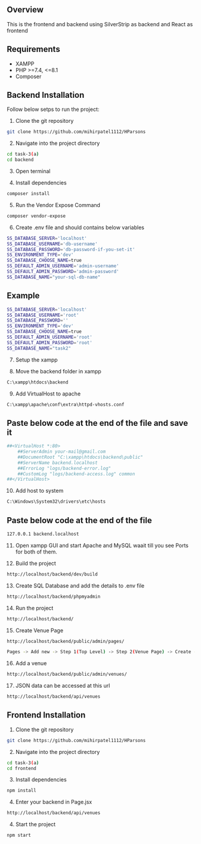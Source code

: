 ## Overview
This is the frontend and backend using SilverStrip as backend and React as frontend

## Requirements
- XAMPP 
- PHP >=7.4, <=8.1 
- Composer

## Backend Installation
Follow below setps to run the project:

1. Clone the git repository
```bash
git clone https://github.com/mihirpatel1112/HParsons
```

2. Navigate into the project directory
```bash
cd task-3(a)
cd backend
```

3. Open terminal

4. Install dependencies
```bash
composer install
```

5. Run the Vendor Expose Command 
```bash
composer vendor-expose
```

6. Create .env file and should contains below variables
```bash
SS_DATABASE_SERVER='localhost'
SS_DATABASE_USERNAME='db-username'
SS_DATABASE_PASSWORD='db-password-if-you-set-it'
SS_ENVIRONMENT_TYPE='dev'
SS_DATABASE_CHOOSE_NAME=true
SS_DEFAULT_ADMIN_USERNAME='admin-username'
SS_DEFAULT_ADMIN_PASSWORD='admin-password'
SS_DATABASE_NAME="your-sql-db-name"
```

## Example
```bash
SS_DATABASE_SERVER='localhost'
SS_DATABASE_USERNAME='root'
SS_DATABASE_PASSWORD=''
SS_ENVIRONMENT_TYPE='dev'
SS_DATABASE_CHOOSE_NAME=true
SS_DEFAULT_ADMIN_USERNAME='root'
SS_DEFAULT_ADMIN_PASSWORD='root'
SS_DATABASE_NAME="task2"
```
     
7. Setup the xampp 

8. Move the backend folder in xampp
```bash
C:\xampp\htdocs\backend
```

9. Add VirtualHost to apache
```bash
C:\xampp\apache\conf\extra\httpd-vhosts.conf
```

## Paste below code at the end of the file and save it

```bash
##<VirtualHost *:80>
    ##ServerAdmin your-mail@gmail.com
    ##DocumentRoot "C:\xampp\htdocs\backend\public"
    ##ServerName backend.localhost
    ##ErrorLog "logs/backend-error.log"
    ##CustomLog "logs/backend-access.log" common
##</VirtualHost>
```

10. Add host to system
```bash
C:\Windows\System32\drivers\etc\hosts
```

## Paste below code at the end of the file
```bash
127.0.0.1 backend.localhost
```

11. Open xampp GUI and start Apache and MySQL waait till you see Ports for both of them.

12. Build the project
```bash
http://localhost/backend/dev/build
```

13. Create SQL Database and add the details to .env file
```bash
http://localhost/backend/phpmyadmin
```

14. Run the project
```bash
http://localhost/backend/
```

15. Create Venue Page
```bash
http://localhost/backend/public/admin/pages/
```
```bash
Pages -> Add new -> Step 1(Top Level) -> Step 2(Venue Page) -> Create -> Page Name(Venue Page) -> Publish
```

16. Add a venue
```bash
http://localhost/backend/public/admin/venues/
```

17. JSON data can be accessed at this url
```bash
http://localhost/backend/api/venues
```


## Frontend Installation

1. Clone the git repository
```bash
git clone https://github.com/mihirpatel1112/HParsons
```

2. Navigate into the project directory
```bash
cd task-3(a)
cd frontend
```

3. Install dependencies
```bash
npm install
```

4. Enter your backend in Page.jsx
```bash
http://localhost/backend/api/venues
```

4. Start the project
```bash
npm start
```